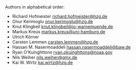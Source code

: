Authors in alphabetical order:

- Richard Hofmeister <richard.hofmeister@hzg.de>
- Onur Kerimoglu <onur.kerimoglu@hzg.de>
- Knut Klingbeil <knut.klingbeil@io-warnemuende.de>
- Markus Kreus <markus.kreus@uni-hamburg.de>
- Ulrich Körner
- Carsten Lemmen <carsten.lemmen@hzg.de>
- Hassan M. Nasermoaddeli <hassan.nasermoaddeli@baw.de>
- Ryan O'Kuinghttons <ryan.okuinghttons@noaa.gov>
- Nils Weiher <nils.weiher@gmx.de>
- Kai W. Wirtz <kai.wirtz@hzg.de>
